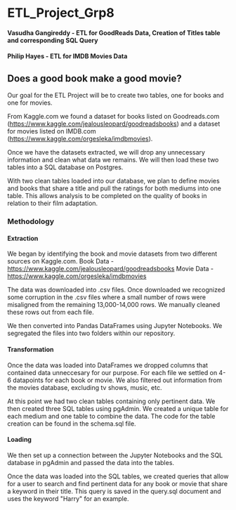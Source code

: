# ETL_Project_Grp8

#### Vasudha Gangireddy - ETL for GoodReads Data, Creation of Titles table and corresponding SQL Query 
#### Philip Hayes - ETL for IMDB Movies Data


## Does a good book make a good movie?

Our goal for the ETL Project will be to create two tables, one for books and one for movies. 

From Kaggle.com we found a dataset for books listed on Goodreads.com (https://www.kaggle.com/jealousleopard/goodreadsbooks) and a dataset for movies listed on IMDB.com (https://www.kaggle.com/orgesleka/imdbmovies).

Once we have the datasets extracted, we will drop any unnecessary information and clean what data we remains. We will then load these two tables into a SQL database on Postgres.

With two clean tables loaded into our database, we plan to define movies and books that share a title and pull the ratings for both mediums into one table. This allows analysis to be completed on the quality of books in relation to their film adaptation.


### Methodology
#### Extraction
We began by identifying the book and movie datasets from two different sources on Kaggle.com. 
    Book Data - https://www.kaggle.com/jealousleopard/goodreadsbooks
    Movie Data - https://www.kaggle.com/orgesleka/imdbmovies
    
The data was downloaded into .csv files. Once downloaded we recognized some corruption in the .csv files where a small number of rows were misaligned from the remaining 13,000-14,000 rows. We manually cleaned these rows out from each file.

We then converted into Pandas DataFrames using Jupyter Notebooks. We segregated the files into two folders within our repository.

#### Transformation
Once the data was loaded into DataFrames we dropped columns that contained data unneccesary for our purpose. For each file we settled on 4-6 datapoints for each book or movie. We also filtered out information from the movies database, excluding tv shows, music, etc. 

At this point we had two clean tables containing only pertinent data. We then created three SQL tables using pgAdmin. We created a unique table for each medium and one table to combine the data. The code for the table creation can be found in the schema.sql file.

#### Loading
We then set up a connection between the Jupyter Notebooks and the SQL database in pgAdmin and passed the data into the tables.

Once the data was loaded into the SQL tables, we created queries that allow for a user to search and find pertinent data for any book or movie that share a keyword in their title. This query is saved in the query.sql document and uses the keyword "Harry" for an example. 


